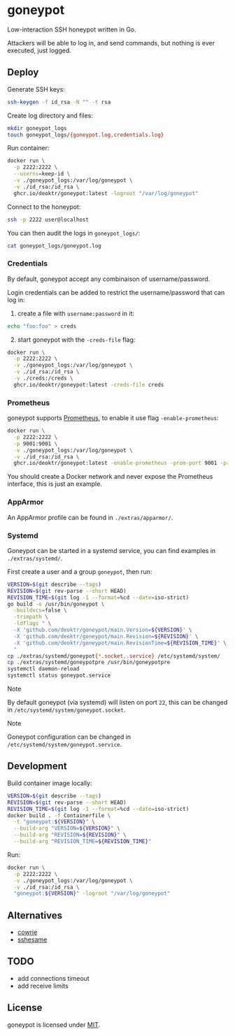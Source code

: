 # goneypot

Low-interaction SSH honeypot written in Go.

Attackers will be able to log in, and send commands, but nothing is ever executed, just logged.

## Deploy

Generate SSH keys:

```bash
ssh-keygen -f id_rsa -N "" -t rsa
```

Create log directory and files:

```bash
mkdir goneypot_logs
touch goneypot_logs/{goneypot.log,credentials.log}
```

Run container:

```bash
docker run \
  -p 2222:2222 \
  --userns=keep-id \
  -v ./goneypot_logs:/var/log/goneypot \
  -v ./id_rsa:/id_rsa \
  ghcr.io/deoktr/goneypot:latest -logroot "/var/log/goneypot"
```

Connect to the honeypot:

```bash
ssh -p 2222 user@localhost
```

You can then audit the logs in `goneypot_logs/`:

```bash
cat goneypot_logs/goneypot.log
```

### Credentials

By default, goneypot accept any combinaison of username/password.

Login credentials can be added to restrict the username/password that can log in:

1. create a file with `username:password` in it:

```bash
echo "foo:foo" > creds
```

2. start goneypot with the `-creds-file` flag:

```bash
docker run \
  -p 2222:2222 \
  -v ./goneypot_logs:/var/log/goneypot \
  -v ./id_rsa:/id_rsa \
  -v ./creds:/creds \
  ghcr.io/deoktr/goneypot:latest -creds-file creds
```

### Prometheus

goneypot supports [Prometheus](https://prometheus.io/), to enable it use flag `-enable-prometheus`:

```bash
docker run \
  -p 2222:2222 \
  -p 9001:9001 \
  -v ./goneypot_logs:/var/log/goneypot \
  -v ./id_rsa:/id_rsa \
  ghcr.io/deoktr/goneypot:latest -enable-prometheus -prom-port 9001 -prom-addr 0.0.0.0
```

You should create a Docker network and never expose the Prometheus interface, this is just an example.

### AppArmor

An AppArmor profile can be found in `./extras/apparmor/`.

### Systemd

Goneypot can be started in a systemd service, you can find examples in `./extras/systemd/`.

First create a user and a group `goneypot`, then run:

```bash
VERSION=$(git describe --tags)
REVISION=$(git rev-parse --short HEAD)
REVISION_TIME=$(git log -1 --format=%cd --date=iso-strict)
go build -o /usr/bin/goneypot \
  -buildvcs=false \
  -trimpath \
  -ldflags " \
  -X 'github.com/deoktr/goneypot/main.Version=${VERSION}' \
  -X 'github.com/deoktr/goneypot/main.Revision=${REVISION}' \
  -X 'github.com/deoktr/goneypot/main.RevisionTime=${REVISION_TIME}' \
  "
cp ./extras/systemd/goneypot{*.socket,.service} /etc/systemd/system/
cp ./extras/systemd/goneypotpre /usr/bin/goneypotpre
systemctl daemon-reload
systemctl status goneypot.service
```

> [!NOTE]
> By default goneypot (via systemd) will listen on port `22`, this can be changed in `/etc/systemd/system/goneypot.socket`.

> [!NOTE]
> Goneypot configuration can be changed in `/etc/systemd/system/goneypot.service`.

## Development

Build container image locally:

```bash
VERSION=$(git describe --tags)
REVISION=$(git rev-parse --short HEAD)
REVISION_TIME=$(git log -1 --format=%cd --date=iso-strict)
docker build . -f Containerfile \
  -t "goneypot:${VERSION}" \
  --build-arg "VERSION=${VERSION}" \
  --build-arg "REVISION=${REVISION}" \
  --build-arg "REVISION_TIME=${REVISION_TIME}"
```

Run:

```bash
docker run \
  -p 2222:2222 \
  -v ./goneypot_logs:/var/log/goneypot \
  -v ./id_rsa:/id_rsa \
  "goneypot:${VERSION}" -logroot "/var/log/goneypot"
```

## Alternatives

- [cowrie](https://github.com/cowrie/cowrie)
- [sshesame](https://github.com/jaksi/sshesame)

## TODO

- add connections timeout
- add receive limits

## License

goneypot is licensed under [MIT](./LICENSE).
